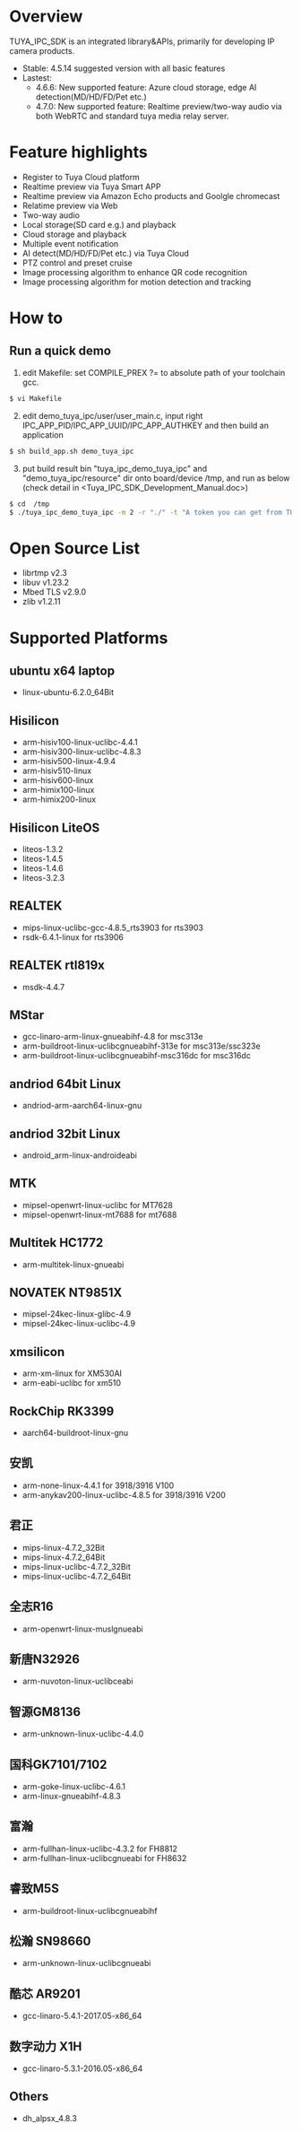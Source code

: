 # Overview
TUYA_IPC_SDK is an integrated library&APIs, primarily for developing IP camera products.

* Stable: 4.5.14   suggested version with all basic features
* Lastest: 
    - 4.6.6: New supported feature: Azure cloud storage, edge AI detection(MD/HD/FD/Pet etc.)
    - 4.7.0: New supported feature: Realtime preview/two-way audio via both WebRTC and standard tuya media relay server.

# Feature highlights
* Register to Tuya Cloud platform
* Realtime preview via Tuya Smart APP
* Realtime preview via Amazon Echo products and Goolgle chromecast
* Relatime preview via Web
* Two-way audio
* Local storage(SD card e.g.) and playback
* Cloud storage and playback
* Multiple event notification
* AI detect(MD/HD/FD/Pet etc.) via Tuya Cloud
* PTZ control and preset cruise
* Image processing algorithm to enhance QR code recognition
* Image processing algorithm for motion detection and tracking

# How to

## Run a quick demo
1. edit Makefile: set COMPILE_PREX ?= to absolute path of your toolchain gcc.
```bash
$ vi Makefile
```
2. edit demo_tuya_ipc/user/user_main.c, input right IPC_APP_PID/IPC_APP_UUID/IPC_APP_AUTHKEY and then build an application
```bash
$ sh build_app.sh demo_tuya_ipc
```
3. put build result bin "tuya_ipc_demo_tuya_ipc" and "demo_tuya_ipc/resource" dir onto board/device /tmp,  and run as below (check detail in <Tuya_IPC_SDK_Development_Manual.doc>)
```bash
$ cd  /tmp
$ ./tuya_ipc_demo_tuya_ipc -m 2 -r "./" -t "A token you can get from TUYA APP"
```

# Open Source List
* librtmp v2.3
* libuv v1.23.2
* Mbed TLS v2.9.0
* zlib v1.2.11

# Supported Platforms

## ubuntu x64 laptop
* linux-ubuntu-6.2.0_64Bit

## Hisilicon
* arm-hisiv100-linux-uclibc-4.4.1
* arm-hisiv300-linux-uclibc-4.8.3
* arm-hisiv500-linux-4.9.4
* arm-hisiv510-linux
* arm-hisiv600-linux
* arm-himix100-linux
* arm-himix200-linux

## Hisilicon LiteOS
* liteos-1.3.2
* liteos-1.4.5
* liteos-1.4.6
* liteos-3.2.3

## REALTEK
* mips-linux-uclibc-gcc-4.8.5_rts3903 for rts3903
* rsdk-6.4.1-linux for rts3906

## REALTEK rtl819x
* msdk-4.4.7

## MStar
* gcc-linaro-arm-linux-gnueabihf-4.8 for msc313e
* arm-buildroot-linux-uclibcgnueabihf-313e for msc313e/ssc323e
* arm-buildroot-linux-uclibcgnueabihf-msc316dc for msc316dc

## andriod 64bit Linux
* andriod-arm-aarch64-linux-gnu

## andriod 32bit Linux
* android_arm-linux-androideabi

## MTK
* mipsel-openwrt-linux-uclibc for MT7628
* mipsel-openwrt-linux-mt7688 for mt7688

## Multitek HC1772
* arm-multitek-linux-gnueabi

## NOVATEK NT9851X
* mipsel-24kec-linux-glibc-4.9
* mipsel-24kec-linux-uclibc-4.9

## xmsilicon
* arm-xm-linux for XM530AI
* arm-eabi-uclibc for xm510

## RockChip RK3399
* aarch64-buildroot-linux-gnu

## 安凯
* arm-none-linux-4.4.1 for 3918/3916 V100
* arm-anykav200-linux-uclibc-4.8.5 for 3918/3916 V200

## 君正
* mips-linux-4.7.2_32Bit
* mips-linux-4.7.2_64Bit
* mips-linux-uclibc-4.7.2_32Bit
* mips-linux-uclibc-4.7.2_64Bit

## 全志R16
* arm-openwrt-linux-muslgnueabi

## 新唐N32926
* arm-nuvoton-linux-uclibceabi

## 智源GM8136
* arm-unknown-linux-uclibc-4.4.0

## 国科GK7101/7102
* arm-goke-linux-uclibc-4.6.1
* arm-linux-gnueabihf-4.8.3

## 富瀚
* arm-fullhan-linux-uclibc-4.3.2 for FH8812
* arm-fullhan-linux-uclibcgnueabi for FH8632

## 睿致M5S
* arm-buildroot-linux-uclibcgnueabihf

## 松瀚 SN98660
* arm-unknown-linux-uclibcgnueabi

## 酷芯 AR9201
* gcc-linaro-5.4.1-2017.05-x86_64

## 数字动力 X1H
* gcc-linaro-5.3.1-2016.05-x86_64

## Others
* dh_alpsx_4.8.3
